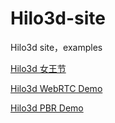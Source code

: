 # Hilo3d-site

Hilo3d site，examples


[Hilo3d 女王节](https://hiloteam.github.io/Hilo3d-site/examples/nw.html)


[Hilo3d WebRTC Demo](https://hiloteam.github.io/Hilo3d-site/examples/webRTC.html)


[Hilo3d PBR Demo](https://hiloteam.github.io/Hilo3d-site/examples/buster.html)


